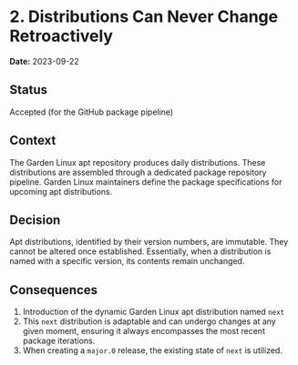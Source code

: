 # 2. Distributions Can Never Change Retroactively

**Date:** 2023-09-22

## Status

Accepted (for the GitHub package pipeline)

## Context

The Garden Linux apt repository produces daily distributions. 
These distributions are assembled through a dedicated package repository pipeline. 
Garden Linux maintainers define the package specifications for upcoming apt distributions.

## Decision

Apt distributions, identified by their version numbers, are immutable. They cannot be altered once established. Essentially, when a distribution is named with a specific version, its contents remain unchanged.

## Consequences

1. Introduction of the dynamic Garden Linux apt distribution named `next` 
2. This `next` distribution is adaptable and can undergo changes at any given moment, ensuring it always encompasses the most recent package iterations.
3. When creating a `major.0` release, the existing state of `next` is utilized. 